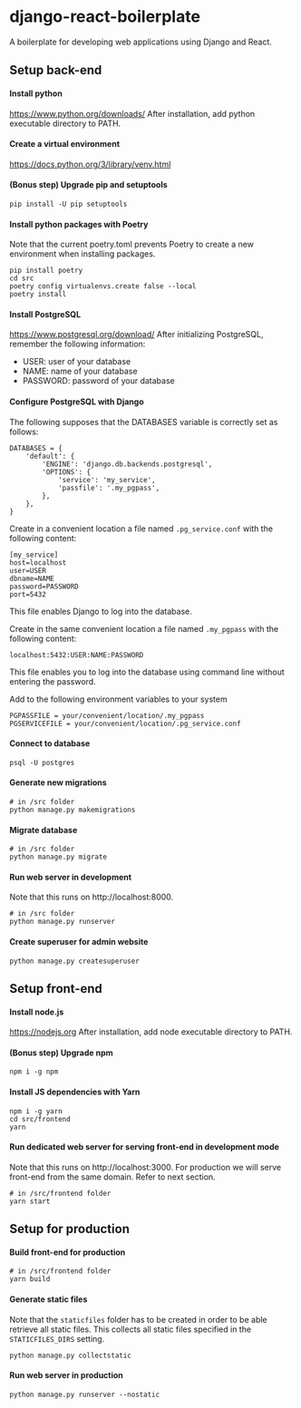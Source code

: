 # django-react-boilerplate

A boilerplate for developing web applications using Django and React.

## Setup back-end

#### Install python
https://www.python.org/downloads/
After installation, add python executable directory to PATH.

#### Create a virtual environment
https://docs.python.org/3/library/venv.html

#### (Bonus step) Upgrade pip and setuptools
```
pip install -U pip setuptools
```

#### Install python packages with Poetry
Note that the current poetry.toml prevents Poetry to create a new environment when installing packages.
```
pip install poetry
cd src
poetry config virtualenvs.create false --local
poetry install
```

#### Install PostgreSQL
https://www.postgresql.org/download/
After initializing PostgreSQL, remember the following information:
- USER: user of your database
- NAME: name of your database
- PASSWORD: password of your database

#### Configure PostgreSQL with Django
The following supposes that the DATABASES variable is correctly set as follows:
```
DATABASES = {
    'default': {
        'ENGINE': 'django.db.backends.postgresql',
        'OPTIONS': {
            'service': 'my_service',
            'passfile': '.my_pgpass',
        },
    },
}
```

Create in a convenient location a file named `.pg_service.conf` with the following content:
```
[my_service]
host=localhost
user=USER
dbname=NAME
password=PASSWORD
port=5432
```
This file enables Django to log into the database.

Create in the same convenient location a file named `.my_pgpass` with the following content:
```
localhost:5432:USER:NAME:PASSWORD
```
This file enables you to log into the database using command line without entering the password.

Add to the following environment variables to your system
```
PGPASSFILE = your/convenient/location/.my_pgpass
PGSERVICEFILE = your/convenient/location/.pg_service.conf
```

#### Connect to database
```
psql -U postgres
```

#### Generate new migrations
```
# in /src folder
python manage.py makemigrations
```

#### Migrate database
```
# in /src folder
python manage.py migrate
```

#### Run web server in development
Note that this runs on http://localhost:8000.
```
# in /src folder
python manage.py runserver
```

#### Create superuser for admin website
```
python manage.py createsuperuser
```

## Setup front-end

#### Install node.js
https://nodejs.org
After installation, add node executable directory to PATH.

#### (Bonus step) Upgrade npm
```
npm i -g npm
```

#### Install JS dependencies with Yarn
```
npm i -g yarn
cd src/frontend
yarn
```

#### Run dedicated web server for serving front-end in development mode
Note that this runs on http://localhost:3000.
For production we will serve front-end from the same domain. Refer to next section.
```
# in /src/frontend folder
yarn start
```

## Setup for production

#### Build front-end for production
```
# in /src/frontend folder
yarn build
```

#### Generate static files
Note that the `staticfiles` folder has to be created in order to be able retrieve all static files.
This collects all static files specified in the `STATICFILES_DIRS` setting.
```
python manage.py collectstatic
```

#### Run web server in production
```
python manage.py runserver --nostatic
```